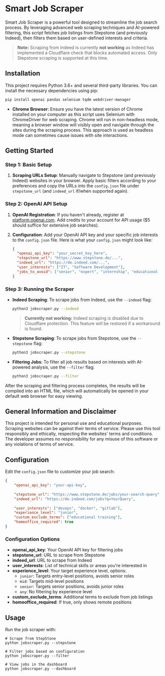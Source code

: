 # Smart Job Scraper

Smart Job Scraper is a powerful tool designed to streamline the job search process. By leveraging advanced web scraping techniques and AI-powered filtering, this script fetches job listings from Stepstone (and previously Indeed), then filters them based on user-defined interests and criteria.

> **Note:** Scraping from Indeed is currently **not working** as Indeed has implemented a Cloudflare check that blocks automated access. Only Stepstone scraping is supported at this time.

## Installation

This project requires Python 3.6+ and several third-party libraries. You can install the necessary dependencies using pip:

```bash
pip install openai pandas selenium tqdm webdriver-manager
```

- **Chrome Browser**: Ensure you have the latest version of Chrome installed on your computer as this script uses Selenium with ChromeDriver for web scraping. Chrome will run in non-headless mode, meaning a browser window will visibly open and navigate through the sites during the scraping process. This approach is used as headless mode can sometimes cause issues with site interactions. 
  
## Getting Started

### Step 1: Basic Setup

1. **Scraping URLs Setup**: Manually navigate to Stepstone (and previously Indeed) websites in your browser. Apply basic filters according to your preferences and copy the URLs into the `config.json` file under `stepstone_url` (and `indeed_url` if/when supported again).

### Step 2: OpenAI API Setup

1. **OpenAI Registration**: If you haven't already, register at [platform.openai.com](https://platform.openai.com/). Add credits to your account for API usage ($5 should suffice for extensive job searches).

2. **Configuration**: Add your OpenAI API key and your specific job interests to the `config.json` file. Here is what your `config.json` might look like:

    ```json
    {
      "openai_api_key": "your_secret_key_here",
      "stepstone_url": "https://www.stepstone.de/...",
      "indeed_url": "https://de.indeed.com/...",
      "user_interests": ["IT", "Software Development"],
      "jobs_to_avoid": ["senior", "expert", "internship", "educational training", "Data Analysis", "SAP"]
    }
    ```

### Step 3: Running the Scraper

- **Indeed Scraping**: To scrape jobs from Indeed, use the `--indeed` flag:

    ```bash
    python3 jobscraper.py --indeed
    ```
    > **Currently not working:** Indeed scraping is disabled due to Cloudflare protection. This feature will be restored if a workaround is found.

- **Stepstone Scraping**: To scrape jobs from Stepstone, use the `--stepstone` flag:

    ```bash
    python3 jobscraper.py --stepstone
    ```

- **Filtering Jobs**: To filter all job results based on interests with AI-powered analysis, use the `--filter` flag:

    ```bash
    python3 jobscraper.py --filter
    ```
After the scraping and filtering process completes, the results will be compiled into an HTML file, which will automatically be opened in your default web browser for easy viewing.

## General Information and Disclaimer

This project is intended for personal use and educational purposes. Scraping websites can be against their terms of service. Please use this tool responsibly and ethically, respecting the websites' terms and conditions. The developer assumes no responsibility for any misuse of this software or any violations of terms of service.

## Configuration

Edit the `config.json` file to customize your job search:

```json
{
    "openai_api_key": "your-api-key",
    
    "stepstone_url": "https://www.stepstone.de/jobs/your-search-query",
    "indeed_url": "https://de.indeed.com/jobs?q=YourQuery",
  
    "user_interests": ["devops", "docker", "gitlab"],
    "experience_level": "junior",
    "custom_exclude_terms": ["educational training"],
    "homeoffice_required": true
}
```

### Configuration Options

- **openai_api_key**: Your OpenAI API key for filtering jobs
- **stepstone_url**: URL to scrape from Stepstone
- **indeed_url**: URL to scrape from Indeed
- **user_interests**: List of technical skills or areas you're interested in
- **experience_level**: Your target experience level, options:
  - `junior`: Targets entry-level positions, avoids senior roles
  - `mid`: Targets mid-level positions
  - `senior`: Targets senior positions, avoids junior roles
  - `any`: No filtering by experience level
- **custom_exclude_terms**: Additional terms to exclude from job listings
- **homeoffice_required**: If true, only shows remote positions

## Usage

Run the job scraper with:

```
# Scrape from StepStone
python jobscraper.py --stepstone

# Filter jobs based on configuration
python jobscraper.py --filter

# View jobs in the dashboard
python jobscraper.py --dashboard
```
